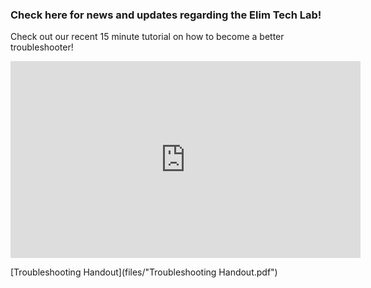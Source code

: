 ### Check here for news and updates regarding the Elim Tech Lab!

Check out our recent 15 minute tutorial on how to become a better troubleshooter!

<iframe width="560" height="315" src="https://www.youtube.com/embed/hSEcb6cYW90" frameborder="0" allow="accelerometer; autoplay; clipboard-write; encrypted-media; gyroscope; picture-in-picture" allowfullscreen></iframe>


[Troubleshooting Handout](files/"Troubleshooting Handout.pdf")



<!-- **Website**| **Username**| **Password** |
 :--- |:---:| ---:
 col 3 is      | right-aligned | $1600 
 col 2 is      | centered      |   $12 
 zebra stripes | are neat      |    $1 -->